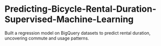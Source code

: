 # Predicting-Bicycle-Rental-Duration-Supervised-Machine-Learning
Built a regression model on BigQuery datasets to predict rental duration, uncovering commute and usage patterns.
